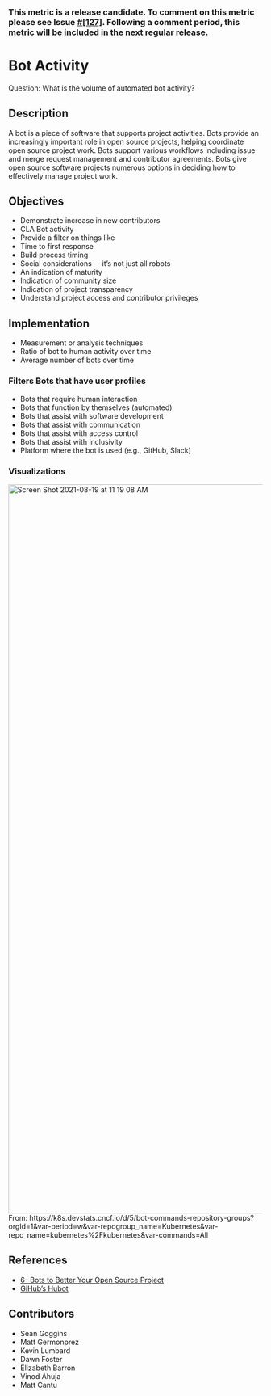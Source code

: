 ### This metric is a release candidate. To comment on this metric please see Issue [#[127]](https://github.com/chaoss/wg-common/issues/127). Following a comment period, this metric will be included in the next regular release.

# Bot Activity 

Question: What is the volume of automated bot activity?

## Description
A bot is a piece of software that supports project activities. Bots provide an increasingly important role in open source projects, helping coordinate open source project work. Bots support various workflows including issue and merge request management and contributor agreements. Bots give open source software projects numerous options in deciding how to effectively manage project work. 

## Objectives
- Demonstrate increase in new contributors
- CLA Bot activity 
- Provide a filter on things like 
- Time to first response 
- Build process timing 
- Social considerations -- it’s not just all robots 
- An indication of maturity
- Indication of community size 
- Indication of project transparency
- Understand project access and contributor privileges

## Implementation
- Measurement or analysis techniques
- Ratio of bot to human activity over time
- Average number of bots over time 

### Filters Bots that have user profiles
- Bots that require human interaction 
- Bots that function by themselves (automated) 
- Bots that assist with software development 
- Bots that assist with communication
- Bots that assist with access control
- Bots that assist with inclusivity 
- Platform where the bot is used (e.g., GitHub, Slack)

### Visualizations 

<img width="1443" alt="Screen Shot 2021-08-19 at 11 19 08 AM" src="https://user-images.githubusercontent.com/656208/130105428-f9a0cc9e-dc7a-43e3-a654-25261cb4cae8.png">
From: https://k8s.devstats.cncf.io/d/5/bot-commands-repository-groups?orgId=1&var-period=w&var-repogroup_name=Kubernetes&var-repo_name=kubernetes%2Fkubernetes&var-commands=All


## References
- [6- Bots to Better Your Open Source Project](https://www.twilio.com/blog/6-bots-better-open-source-project)
- [GiHub’s Hubot](https://hubot.github.com/)

## Contributors
- Sean Goggins
- Matt Germonprez
- Kevin Lumbard
- Dawn Foster
- Elizabeth Barron
- Vinod Ahuja
- Matt Cantu

